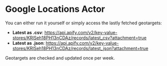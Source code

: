 # Google Locations Actor

You can either run it yourself or simply access the lastly fetched geotargets:
- **Latest as .csv**: https://api.apify.com/v2/key-value-stores/KRlSeh18PH13nCDAz/records/latest_csv?attachment=true
- **Latest as .json**: https://api.apify.com/v2/key-value-stores/KRlSeh18PH13nCDAz/records/latest_json?attachment=true

Geotargets are checked and updated once per week.
